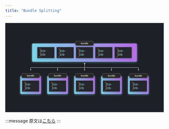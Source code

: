 ```yaml
---
title: "Bundle Splitting"
---
```


![](/images/learning-patterns/bundle-splitting-1280w.jpg)

:::message
原文は[こちら]()
:::
